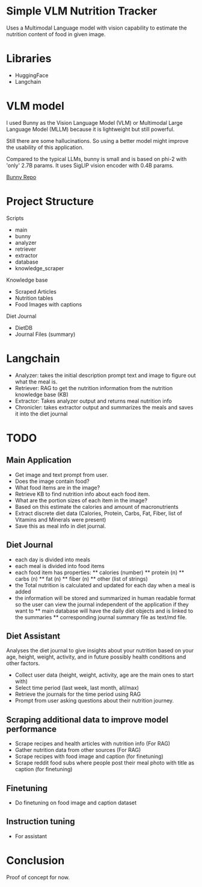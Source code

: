 # Simple VLM Nutrition Tracker

Uses a Multimodal Language model with vision capability to estimate the nutrition content of food in given image.

# Libraries

* HuggingFace
* Langchain

# VLM model

I used Bunny as the Vision Language Model (VLM) or Multimodal Large Language Model (MLLM) because it is lightweight but still powerful. 

Still there are some hallucinations. So using a better model might improve the usability of this application.

Compared to the typical LLMs, bunny is small and is based on phi-2 with 'only' 2.7B params.
It uses SigLIP vision encoder with 0.4B params.

[Bunny Repo](https://github.com/BAAI-DCAI/Bunny?tab=readme-ov-file)

# Project Structure

Scripts
- main
- bunny
- analyzer
- retriever
- extractor
- database
- knowledge\_scraper

Knowledge base
- Scraped Articles
- Nutrition tables
- Food Images with captions

Diet Journal
- DietDB
- Journal Files (summary)

# Langchain

* Analyzer: takes the initial description prompt text and image to figure out what the meal is.
* Retriever: RAG to get the nutrition information from the nutrition knowledge base (KB)
* Extractor: Takes analyzer output and returns meal nutrition info
* Chronicler: takes extractor output and summarizes the meals and saves it into the diet journal

# TODO

## Main Application

* Get image and text prompt from user.
* Does the image contain food?
* What food items are in the image?
* Retrieve KB to find nutrition info about each food item.
* What are the portion sizes of each item in the image?
* Based on this estimate the calories and amount of macronutrients
* Extract discrete diet data (Calories, Protein, Carbs, Fat, Fiber, list of Vitamins and Minerals were present)
* Save this as meal info in diet journal.

## Diet Journal
* each day is divided into meals
* each meal is divided into food items
* each food item has properties:
** calories (number)
** protein (n)
** carbs (n)
** fat (n)
** fiber (n)
** other (list of strings)
* the Total nutrition is calculated and updated for each day when a meal is added
* the information will be stored and summarized in human readable format so the user can view the journal independent of the application if they want to
** main database will have the daily diet objects and is linked to the summaries
** corresponding journal summary file as text/md file.

## Diet Assistant 
Analyses the diet journal to give insights about your nutrition based on your age, height, weight, activity, and in future possibly health conditions and other factors.

* Collect user data (height, weight, activity, age are the main ones to start with)
* Select time period (last week, last month, all/max)
* Retrieve the journals for the time period using RAG
* Prompt from user asking questions about their nutrition journey.

## Scraping additional data to improve model performance
* Scrape recipes and health articles with nutrition info (For RAG)
* Gather nutrition data from other sources (For RAG)
* Scrape recipes with food image and caption (for finetuning)
* Scrape reddit food subs where people post their meal photo with title as caption (for finetuning)

## Finetuning
* Do finetuning on food image and caption dataset

## Instruction tuning
* For assistant

# Conclusion

Proof of concept for now.

